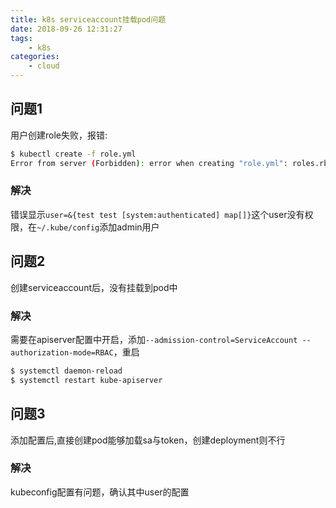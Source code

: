 ```yaml
---
title: k8s serviceaccount挂载pod问题
date: 2018-09-26 12:31:27
tags:
    - k8s
categories:
    - cloud
---
```

## 问题1
用户创建role失败，报错:
```bash
$ kubectl create -f role.yml 
Error from server (Forbidden): error when creating "role.yml": roles.rbac.authorization.k8s.io "pod-modifier" is forbidden: attempt to grant extra privileges: [PolicyRule{APIGroups:[""], Resources:["pods"], Verbs:["get"]}] user=&{test test [system:authenticated] map[]} ownerrules=[PolicyRule{APIGroups:["authorization.k8s.io"], Resources:["selfsubjectaccessreviews" "selfsubjectrulesreviews"], Verbs:["create"]} PolicyRule{NonResourceURLs:["/api" "/api/*" "/apis" "/apis/*" "/healthz" "/openapi" "/openapi/*" "/swagger-2.0.0.pb-v1" "/swagger.json" "/swaggerapi" "/swaggerapi/*" "/version" "/version/"], Verbs:["get"]}] ruleResolutionErrors=[]
```
### 解决
错误显示`user=&{test test [system:authenticated] map[]}`这个user没有权限，在`~/.kube/config`添加admin用户

## 问题2
创建serviceaccount后，没有挂载到pod中

### 解决
需要在apiserver配置中开启，添加`--admission-control=ServiceAccount --authorization-mode=RBAC`，重启
```bash
$ systemctl daemon-reload
$ systemctl restart kube-apiserver
```

## 问题3
添加配置后,直接创建pod能够加载sa与token，创建deployment则不行

### 解决
kubeconfig配置有问题，确认其中user的配置